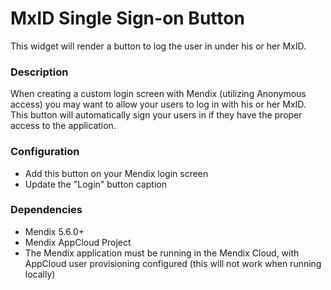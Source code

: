 # MxID Single Sign-on Button

This widget will render a button to log the user in under his or her MxID.

### Description

When creating a custom login screen with Mendix (utilizing Anonymous access) you may want to allow your users to log in with his or her MxID. This button will automatically sign your users in if they have the proper access to the application.

### Configuration

* Add this button on your Mendix login screen
* Update the "Login" button caption

### Dependencies

* Mendix 5.6.0+
* Mendix AppCloud Project
* The Mendix application must be running in the Mendix Cloud, with AppCloud user provisioning configured (this will not work when running locally)
